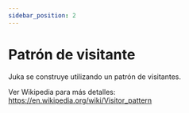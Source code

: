 ```yaml
---
sidebar_position: 2
---
```


# Patrón de visitante

Juka se construye utilizando un patrón de visitantes.

Ver Wikipedia para más detalles: https://en.wikipedia.org/wiki/Visitor_pattern